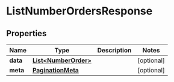 

# ListNumberOrdersResponse


## Properties

| Name | Type | Description | Notes |
|------------ | ------------- | ------------- | -------------|
|**data** | [**List&lt;NumberOrder&gt;**](NumberOrder.md) |  |  [optional] |
|**meta** | [**PaginationMeta**](PaginationMeta.md) |  |  [optional] |



